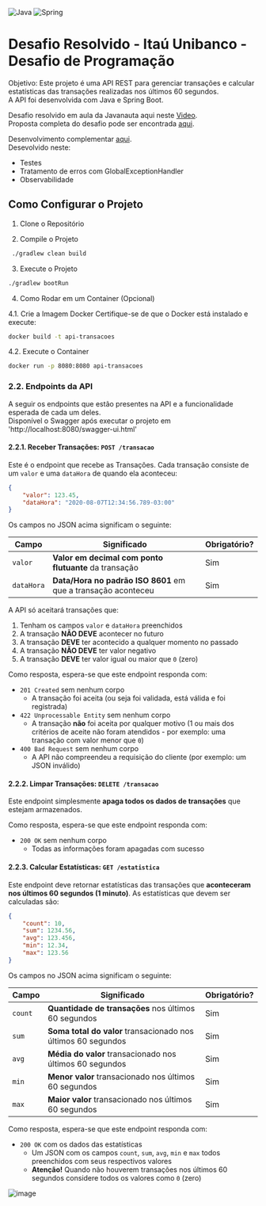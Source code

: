 ![Java](https://img.shields.io/badge/java-%23ED8B00.svg?style=for-the-badge&logo=openjdk&logoColor=white)
![Spring](https://img.shields.io/badge/spring-%236DB33F.svg?style=for-the-badge&logo=spring&logoColor=white)  

# Desafio Resolvido - Itaú Unibanco - Desafio de Programação

Objetivo:
Este projeto é uma API REST para gerenciar transações e calcular estatísticas das transações realizadas nos últimos 60 segundos.  
A API foi desenvolvida com Java e Spring Boot.

Desafio resolvido em aula da Javanauta aqui neste [Video](https://www.youtube.com/watch?v=9xrx1pxZEGU&t=127s).   
Proposta completa do desafio pode ser encontrada [aqui](https://github.com/rafaellins-itau/desafio-itau-vaga-99-junior).   

Desenvolvimento complementar [aqui](https://www.youtube.com/watch?v=jEUdgT-qpKo).   
Desevolvido neste:
- Testes
- Tratamento de erros com GlobalExceptionHandler
- Observabilidade

##  Como Configurar o Projeto

1. Clone o Repositório

2. Compile o Projeto

```bash
 ./gradlew clean build
```

3. Execute o Projeto

```bash
./gradlew bootRun
```
4. Como Rodar em um Container (Opcional)

4.1. Crie a Imagem Docker
Certifique-se de que o Docker está instalado e execute:

```bash
docker build -t api-transacoes 
```

4.2. Execute o Container

```bash
docker run -p 8080:8080 api-transacoes
```

### 2.2. Endpoints da API

A seguir os endpoints que estão presentes na API e a funcionalidade esperada de cada um deles.  
Disponível o Swagger após executar o projeto em 'http://localhost:8080/swagger-ui.html'

#### 2.2.1. Receber Transações: `POST /transacao`

Este é o endpoint que recebe as Transações. Cada transação consiste de um `valor` e uma `dataHora` de quando ela aconteceu:

```json
{
    "valor": 123.45,
    "dataHora": "2020-08-07T12:34:56.789-03:00"
}
```

Os campos no JSON acima significam o seguinte:

| Campo      | Significado                                                   | Obrigatório? |
|------------|---------------------------------------------------------------|--------------|
| `valor`    | **Valor em decimal com ponto flutuante** da transação         | Sim          |
| `dataHora` | **Data/Hora no padrão ISO 8601** em que a transação aconteceu | Sim          |


A API só aceitará transações que:

1. Tenham os campos `valor` e `dataHora` preenchidos
2. A transação **NÃO DEVE** acontecer no futuro
3. A transação **DEVE** ter acontecido a qualquer momento no passado
4. A transação **NÃO DEVE** ter valor negativo
5. A transação **DEVE** ter valor igual ou maior que `0` (zero)

Como resposta, espera-se que este endpoint responda com:

- `201 Created` sem nenhum corpo
  - A transação foi aceita (ou seja foi validada, está válida e foi registrada)
- `422 Unprocessable Entity` sem nenhum corpo
  - A transação **não** foi aceita por qualquer motivo (1 ou mais dos critérios de aceite não foram atendidos - por exemplo: uma transação com valor menor que `0`)
- `400 Bad Request` sem nenhum corpo
  - A API não compreendeu a requisição do cliente (por exemplo: um JSON inválido)

#### 2.2.2. Limpar Transações: `DELETE /transacao`

Este endpoint simplesmente **apaga todos os dados de transações** que estejam armazenados.

Como resposta, espera-se que este endpoint responda com:

- `200 OK` sem nenhum corpo
  - Todas as informações foram apagadas com sucesso

#### 2.2.3. Calcular Estatísticas: `GET /estatistica`

Este endpoint deve retornar estatísticas das transações que **aconteceram nos últimos 60 segundos (1 minuto)**. As estatísticas que devem ser calculadas são:

```json
{
    "count": 10,
    "sum": 1234.56,
    "avg": 123.456,
    "min": 12.34,
    "max": 123.56
}
```

Os campos no JSON acima significam o seguinte:

|  Campo  | Significado                                                   | Obrigatório? |
|---------|---------------------------------------------------------------|--------------|
| `count` | **Quantidade de transações** nos últimos 60 segundos          | Sim          |
| `sum`   | **Soma total do valor** transacionado nos últimos 60 segundos | Sim          |
| `avg`   | **Média do valor** transacionado nos últimos 60 segundos      | Sim          |
| `min`   | **Menor valor** transacionado nos últimos 60 segundos         | Sim          |
| `max`   | **Maior valor** transacionado nos últimos 60 segundos         | Sim          |

Como resposta, espera-se que este endpoint responda com:

- `200 OK` com os dados das estatísticas
  - Um JSON com os campos `count`, `sum`, `avg`, `min` e `max` todos preenchidos com seus respectivos valores
  - **Atenção!** Quando não houverem transações nos últimos 60 segundos considere todos os valores como `0` (zero)

![image](https://github.com/user-attachments/assets/af281441-7205-4126-8623-032397a8d17b)

